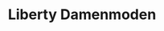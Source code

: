 ---
title: "Liberty Damenmoden"
url: /neustadt-an-der-weinstrasse/liberty-damenmoden/
shop: Kleidung
---
